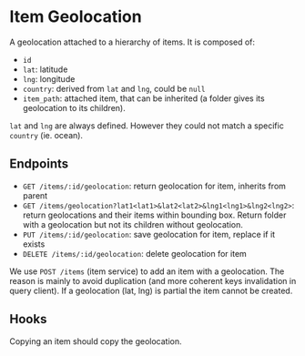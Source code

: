 # Item Geolocation

A geolocation attached to a hierarchy of items. It is composed of:

- `id`
- `lat`: latitude
- `lng`: longitude
- `country`: derived from `lat` and `lng`, could be `null`
- `item_path`: attached item, that can be inherited (a folder gives its geolocation to its children).

`lat` and `lng` are always defined. However they could not match a specific `country` (ie. ocean).

## Endpoints

- `GET /items/:id/geolocation`: return geolocation for item, inherits from parent
- `GET /items/geolocation?lat1<lat1>&lat2<lat2>&lng1<lng1>&lng2<lng2>`: return geolocations and their items within bounding box. Return folder with a geolocation but not its children without geolocation.
- `PUT /items/:id/geolocation`: save geolocation for item, replace if it exists
- `DELETE /items/:id/geolocation`: delete geolocation for item

We use `POST /items` (item service) to add an item with a geolocation. The reason is mainly to avoid duplication (and more coherent keys invalidation in query client). If a geolocation (lat, lng) is partial the item cannot be created.

## Hooks

Copying an item should copy the geolocation.
